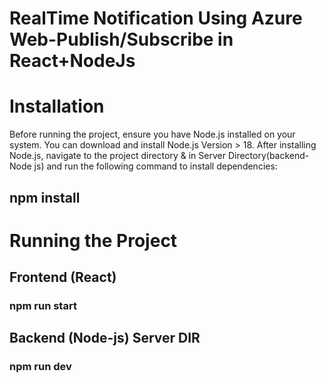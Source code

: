 # RealTime Notification Using Azure Web-Publish/Subscribe in React+NodeJs

# Installation

Before running the project, ensure you have Node.js installed on your system. You can download and install Node.js Version > 18.
After installing Node.js, navigate to the project directory & in Server Directory(backend-Node js) and run the following command to install dependencies:

## npm install

# Running the Project

## Frontend (React)

### npm run start

## Backend (Node-js) Server DIR

### npm run dev
